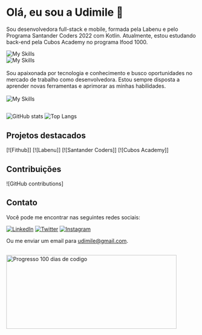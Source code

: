 # Olá, eu sou a Udimile 👋
Sou desenvolvedora full-stack e mobile, formada pela Labenu e pelo Programa Santander Coders 2022 com Kotlin. Atualmente, estou estudando back-end pela Cubos Academy no programa Ifood 1000.

![My Skills](https://skills.thijs.gg/icons?i=css,html,js,ts,react,materialui,styledcomponents&theme=dark)
<br>
![My Skills](https://skills.thijs.gg/icons?i=java,kotlin,nodejs,postgres,mysql,express,regex&theme=dark)
<br><br>
Sou apaixonada por tecnologia e conhecimento e busco oportunidades no mercado de trabalho como desenvolvedora. Estou sempre disposta a aprender novas ferramentas e aprimorar as minhas habilidades.
<br><br>
![My Skills](https://skills.thijs.gg/icons?i=postman,androidstudio,idea,vscode,insomnia,git&theme=dark)
##
![GitHub stats](https://github-readme-stats-udimile.vercel.app/api?username=udimile&show_icons=true&theme=dark&include_all_commits=true)
![Top Langs](https://github-readme-stats-udimile.vercel.app/api/top-langs/?username=udimile&include_all_commits=true&show_icons=true&theme=dark)


## Projetos destacados
[![Fithub]] [![Labenu]] [![Santander Coders]] [![Cubos Academy]]

## Contribuições
![GitHub contributions]

## Contato
Você pode me encontrar nas seguintes redes sociais:

[![LinkedIn](https://skills.thijs.gg/icons?i=linkedin&theme=dark)](https://www.linkedin.com/in/udimile/) [![Twitter](https://skills.thijs.gg/icons?i=twitter&theme=dark)](https://twitter.com/udimile) [![Instagram](https://skills.thijs.gg/icons?i=instagram&theme=dark)](https://instagram.com/udimile_)

Ou me enviar um email para <a href = "mailto:udimile@gmail.com" >udimile@gmail.com<a/>.

##

<div>
 <a href="https://100-dias-de-codigo-github-readme.vercel.app/?username=udimile">
  <img src="https://100-dias-de-codigo-github-readme.vercel.app/?username=udimile" width="450" height="195" alt="Progresso 100 dias de codigo">
</a>
</div>

